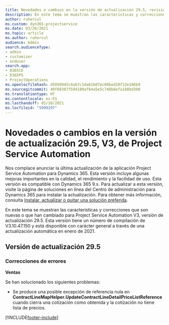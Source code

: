 ```yaml
---
title: Novedades o cambios en la versión de actualización 29.5, revisión V3, de Project Service Automation
description: En este tema se muestran las características y correcciones disponibles en Project Service Automation, versión de actualización 29.5, revisión V3.
author: ruhercul
ms.custom: dyn365-projectservice
ms.date: 03/26/2021
ms.topic: article
ms.author: ruhercul
audience: Admin
search.audienceType:
- admin
- customizer
- enduser
search.app:
- D365CE
- D365PS
- ProjectOperations
ms.openlocfilehash: d5050945c4ab7c1da61b07ec08bed20f32e166b9
ms.sourcegitcommit: 40f68387f594180af64a5e5c748b6efa188bd300
ms.translationtype: HT
ms.contentlocale: es-ES
ms.lasthandoff: 05/10/2021
ms.locfileid: "5999197"
---
```

# <a name="whats-new-or-changed-in-project-service-automation-update-release-295-v3"></a>Novedades o cambios en la versión de actualización 29.5, V3, de Project Service Automation

Nos complace anunciar la última actualización de la aplicación Project Service Automation para Dynamics 365. Esta versión incluye algunas mejoras importantes en la calidad, el rendimiento y la facilidad de uso. Esta versión es compatible con Dynamics 365 9.x. Para actualizar a esta versión, visite la página de soluciones en línea del Centro de administración para Dynamics 365 para instalar la actualización. Para obtener más información, consulta [Instalar, actualizar o quitar una solución preferida](/power-platform/admin/install-remove-preferred-solution.md).

En este tema se muestran las características y correcciones que son nuevas o que han cambiado para Project Service Automation V3, versión de actualización 29.5. Esta versión tiene un número de compilación de V3.10.47.150 y está disponible con carácter general a través de una actualización automática en enero de 2021.

## <a name="update-release-295"></a>Versión de actualización 29.5

### <a name="bug-fixes"></a>Correcciones de errores


**Ventas**

Se han solucionado los siguientes problemas:

- Se produce una posible excepción de referencia nula en **ContractLineMapHelper.UpdateContractLineDetailPriceListReference** cuando cierra una cotización como obtenida y la cotización no tiene lista de precios.


[!INCLUDE[footer-include](../includes/footer-banner.md)]
